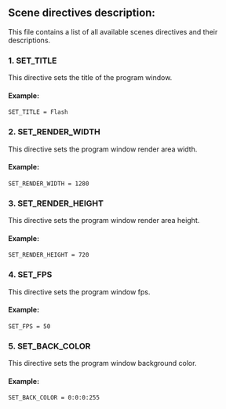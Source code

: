  ## Scene directives description:

 This file contains a list of all available scenes directives and their descriptions.

 ### 1. SET_TITLE

 This directive sets the title of the program window.

 #### Example:

    SET_TITLE = Flash

 ### 2. SET_RENDER_WIDTH

 This directive sets the program window render area width.

 #### Example:

    SET_RENDER_WIDTH = 1280

 ### 3. SET_RENDER_HEIGHT

 This directive sets the program window render area height.

 #### Example:

    SET_RENDER_HEIGHT = 720

 ### 4. SET_FPS

 This directive sets the program window fps.

 #### Example:

    SET_FPS = 50

 ### 5. SET_BACK_COLOR

 This directive sets the program window background color.

 #### Example:

    SET_BACK_COLOR = 0:0:0:255